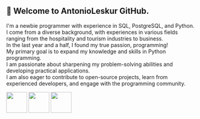 ## 👋 Welcome to AntonioLeskur GitHub.
I'm a newbie programmer with experience in SQL, PostgreSQL, and Python.<br>
I come from a diverse background, with experiences in various fields ranging from the hospitality and tourism industries to business.<br>
In the last year and a half, I found my true passion, programming!<br>
My primary goal is to expand my knowledge and skills in Python programming.<br> I am passionate about sharpening my problem-solving abilities and developing practical applications.<br>
I am also eager to contribute to open-source projects, learn from experienced developers, and engage with the programming community.<br>
  
  <img align="center" src="https://cdn.jsdelivr.net/gh/devicons/devicon/icons/python/python-original-wordmark.svg" 
       width="55" 
       height="55" /> 
            <img align="center" src="https://cdn.jsdelivr.net/gh/devicons/devicon/icons/sqlite/sqlite-original.svg"
       width="55" 
       height="55" />
  <img align="center" 
            src="https://cdn.jsdelivr.net/gh/devicons/devicon/icons/postgresql/postgresql-plain-wordmark.svg"
    width="55" 
       height="55"/>
          
          
 

          

